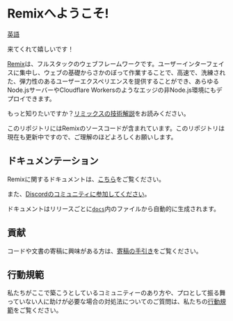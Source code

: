 # Remixへようこそ!

[英語](./README.md)

来てくれて嬉しいです！

[Remix](https://remix.run)は、フルスタックのウェブフレームワークです。ユーザーインターフェイスに集中し、ウェブの基礎からさかのぼって作業することで、高速で、洗練された、弾力性のあるユーザーエクスペリエンスを提供することができ、あらゆるNode.jsサーバーやCloudflare Workersのようなエッジの非Node.js環境にもデプロイできます。

もっと知りたいですか？[リミックスの技術解説](.dpcs/discussion/introduction.ja.md)をお読みください。

このリポジトリにはRemixのソースコードが含まれています。このリポジトリは現在も更新中ですので、ご理解のほどよろしくお願いします。

## ドキュメンテーション

Remixに関するドキュメントは、[こちら](docs/index.ja.md)をご覧ください。

また、[Discordのコミュニティに参加してください](https://rmx.as/discord)。

ドキュメントはリリースごとに[`docs`](docs)内のファイルから自動的に生成されます。

## 貢献

コードや文書の寄稿に興味がある方は、[寄稿の手引き](docs/guides/contributing.ja.md)をご覧ください。

## 行動規範

私たちがここで築こうとしているコミュニティーのあり方や、プロとして振る舞っていない人に助けが必要な場合の対処法についてのご質問は、私たちの[行動規範](CODE_OF_CONDUCT.ja.md)をご覧ください。
